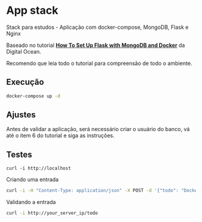 # App stack

Stack para estudos - Aplicação com docker-compose, MongoDB, Flask e Nginx

Baseado no tutorial [**How To Set Up Flask with MongoDB and Docker**](https://www.digitalocean.com/community/tutorials/how-to-set-up-flask-with-mongodb-and-docker) da Digital Ocean.

Recomendo que leia todo o tutorial para compreensão de todo o ambiente.

## Execução

```bash
docker-compose up -d
```

## Ajustes

Antes de validar a aplicação, será necessário criar o usuário do banco, vá até o item 6 do tutorial e siga as instruções.

## Testes

```
curl -i http://localhost
```

Criando uma entrada

```bash
curl -i -H "Content-Type: application/json" -X POST -d '{"todo": "Dockerize Flask application with MongoDB backend"}' http://localhost/todo
```

Validando a entrada

```bash
curl -i http://your_server_ip/todo
```
